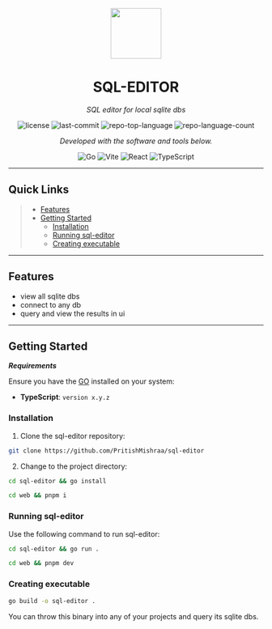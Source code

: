 <p align="center">
  <img src="https://cdn-icons-png.flaticon.com/512/6295/6295417.png" width="100" />
</p>
<p align="center">
    <h1 align="center">SQL-EDITOR</h1>
</p>
<p align="center">
    <em>SQL editor for local sqlite dbs</em>
</p>
<p align="center">
	<img src="https://img.shields.io/github/license/PritishMishraa/sql-editor?style=flat&color=0080ff" alt="license">
	<img src="https://img.shields.io/github/last-commit/PritishMishraa/sql-editor?style=flat&logo=git&logoColor=white&color=0080ff" alt="last-commit">
	<img src="https://img.shields.io/github/languages/top/PritishMishraa/sql-editor?style=flat&color=0080ff" alt="repo-top-language">
	<img src="https://img.shields.io/github/languages/count/PritishMishraa/sql-editor?style=flat&color=0080ff" alt="repo-language-count">
<p>
<p align="center">
		<em>Developed with the software and tools below.</em>
</p>
<p align="center">
  <img src="https://img.shields.io/badge/Go-00ADD8.svg?style=flat&logo=Go&logoColor=white" alt="Go">
	<img src="https://img.shields.io/badge/Vite-646CFF.svg?style=flat&logo=Vite&logoColor=white" alt="Vite">
	<img src="https://img.shields.io/badge/React-61DAFB.svg?style=flat&logo=React&logoColor=black" alt="React">
	<img src="https://img.shields.io/badge/TypeScript-3178C6.svg?style=flat&logo=TypeScript&logoColor=white" alt="TypeScript">
</p>
<hr>

##  Quick Links

> - [ Features](#features)
> - [ Getting Started](#getting-started)
>   - [ Installation](#installation)
>   - [ Running sql-editor](#running-sql-editor)
>   - [ Creating executable](#reating-executable)

---

##  Features

- view all sqlite dbs
- connect to any db
- query and view the results in ui

---

##  Getting Started

***Requirements***

Ensure you have the [GO](https://go.dev/doc/install) installed on your system:

* **TypeScript**: `version x.y.z`

###  Installation

1. Clone the sql-editor repository:

```sh
git clone https://github.com/PritishMishraa/sql-editor
```

2. Change to the project directory:

```sh
cd sql-editor && go install
```

```sh
cd web && pnpm i
```

###  Running sql-editor

Use the following command to run sql-editor:

```sh
cd sql-editor && go run .
```

```sh
cd web && pnpm dev
```

###  Creating executable

```sh
go build -o sql-editor .
```

You can throw this binary into any of your projects and query its sqlite dbs.
